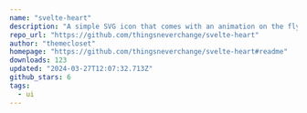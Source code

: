 ```yaml
---
name: "svelte-heart"
description: "A simple SVG icon that comes with an animation on the fly. Add a cool additive to the like buttons on your Svelte app."
repo_url: "https://github.com/thingsneverchange/svelte-heart"
author: "themecloset"
homepage: "https://github.com/thingsneverchange/svelte-heart#readme"
downloads: 123
updated: "2024-03-27T12:07:32.713Z"
github_stars: 6
tags: 
  - ui
---
```

